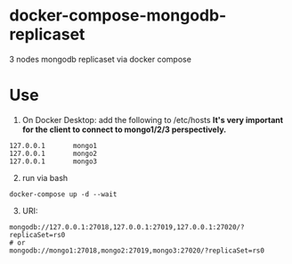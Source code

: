 # docker-compose-mongodb-replicaset
3 nodes mongodb replicaset via docker compose

# Use
1. On Docker Desktop: add the following to /etc/hosts **It's very important for the client to connect to mongo1/2/3 perspectively.**
```
127.0.0.1       mongo1
127.0.0.1       mongo2
127.0.0.1       mongo3
```

2. run via bash
```
docker-compose up -d --wait
```
3. URI:
```
mongodb://127.0.0.1:27018,127.0.0.1:27019,127.0.0.1:27020/?replicaSet=rs0
# or
mongodb://mongo1:27018,mongo2:27019,mongo3:27020/?replicaSet=rs0
```
